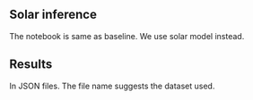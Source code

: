 ## Solar inference
The notebook is same as baseline. We use solar model instead.
## Results
In JSON files. The file name suggests the dataset used.